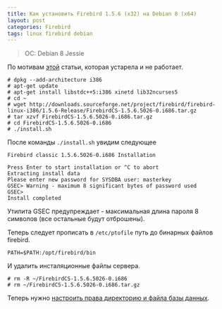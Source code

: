 ```yaml
---
title: Как установить Firebird 1.5.6 (x32) на Debian 8 (x64)
layout: post
categories: Firebird
tags: linux firebird debian
---
```


> OC: Debian 8 Jessie

По мотивам [этой](http://blog.elve.name/?p=608) статьи, которая устарела и не работает.

```
# dpkg --add-architecture i386
# apt-get update
# apt-get install libstdc++5:i386 xinetd lib32ncurses5
# cd ~
# wget http://downloads.sourceforge.net/project/firebird/firebird-linux-i386/1.5.6-Release/FirebirdCS-1.5.6.5026-0.i686.tar.gz
# tar xzvf FirebirdCS-1.5.6.5026-0.i686.tar.gz
# cd FirebirdCS-1.5.6.5026-0.i686
# ./install.sh
```

После команды `./install.sh` увидим следующее

```
Firebird classic 1.5.6.5026-0.i686 Installation

Press Enter to start installation or ^C to abort
Extracting install data
Please enter new password for SYSDBA user: masterkey
GSEC> Warning - maximum 8 significant bytes of password used
GSEC>
Install completed
```

Утилита GSEC предупреждает - максимальная длина пароля 8 символов (все остальные будут отброшены).

Теперь следует прописать в `/etc/ptofile` путь до бинарных файлов firebird.

```
PATH=$PATH:/opt/firebird/bin
```

И удалить инсталяционные файлы сервера.

```
# rm -R ~/FirebirdCS-1.5.6.5026-0.i686
# rm ~/FirebirdCS-1.5.6.5026-0.i686.tar.gz
```

Теперь нужно [настроить права директорию и файла базы данных](https://nesterof.com/blog/2017/09/18/chown-firebird-chmod-dir/).